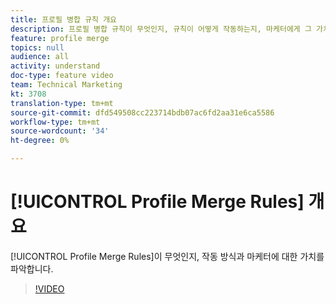 ```yaml
---
title: 프로필 병합 규칙 개요
description: 프로필 병합 규칙이 무엇인지, 규칙이 어떻게 작동하는지, 마케터에게 그 가치를 파악합니다.
feature: profile merge
topics: null
audience: all
activity: understand
doc-type: feature video
team: Technical Marketing
kt: 3708
translation-type: tm+mt
source-git-commit: dfd549508cc223714bdb07ac6fd2aa31e6ca5586
workflow-type: tm+mt
source-wordcount: '34'
ht-degree: 0%

---
```



# [!UICONTROL Profile Merge Rules] 개요

[!UICONTROL Profile Merge Rules]이 무엇인지, 작동 방식과 마케터에 대한 가치를 파악합니다.

>[!VIDEO](https://video.tv.adobe.com/v/28974/?quality=12)

